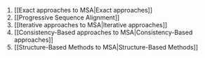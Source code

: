 1. [[Exact approaches to MSA|Exact approaches]]
2. [[Progressive Sequence Alignment]]
3. [[Iterative approaches to MSA|Iterative approaches]]
4. [[Consistency-Based approaches to MSA|Consistency-Based approaches]]
5. [[Structure-Based Methods to MSA|Structure-Based Methods]]